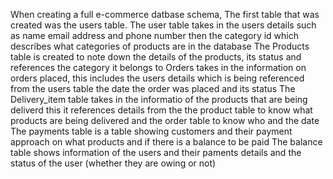 When creating a full e-commerce datbase schema,
The first table that was created was the users table.
The user table takes in the users details such as name email address and phone number
then the category id which describes what categories of products are in the database
The Products table is created to note down the details of the products, its status and references the category it belongs to
Orders takes in the information on orders placed, this includes  the users details which is being referenced from the users table the date the order was placed and its status
The Delivery_item table takes in the informatio of the products that are being deliverd this it references details from the the product table to know what products are being delivered and the order table to know who and the date
The payments table is a table showing customers and their payment approach on what products and if there is a balance to be paid
The balance table shows information of the users and their paments details and the status of the user (whether they are owing or not)